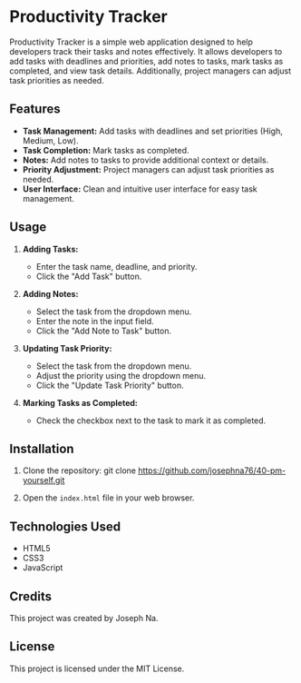 # Productivity Tracker

Productivity Tracker is a simple web application designed to help developers track their tasks and notes effectively. It allows developers to add tasks with deadlines and priorities, add notes to tasks, mark tasks as completed, and view task details. Additionally, project managers can adjust task priorities as needed.

## Features

- **Task Management:** Add tasks with deadlines and set priorities (High, Medium, Low).
- **Task Completion:** Mark tasks as completed.
- **Notes:** Add notes to tasks to provide additional context or details.
- **Priority Adjustment:** Project managers can adjust task priorities as needed.
- **User Interface:** Clean and intuitive user interface for easy task management.

## Usage

1. **Adding Tasks:**

   - Enter the task name, deadline, and priority.
   - Click the "Add Task" button.

2. **Adding Notes:**

   - Select the task from the dropdown menu.
   - Enter the note in the input field.
   - Click the "Add Note to Task" button.

3. **Updating Task Priority:**

   - Select the task from the dropdown menu.
   - Adjust the priority using the dropdown menu.
   - Click the "Update Task Priority" button.

4. **Marking Tasks as Completed:**
   - Check the checkbox next to the task to mark it as completed.

## Installation

1. Clone the repository:
   git clone <https://github.com/josephna76/40-pm-yourself.git>

2. Open the `index.html` file in your web browser.

## Technologies Used

- HTML5
- CSS3
- JavaScript

## Credits

This project was created by Joseph Na.

## License

This project is licensed under the MIT License.

